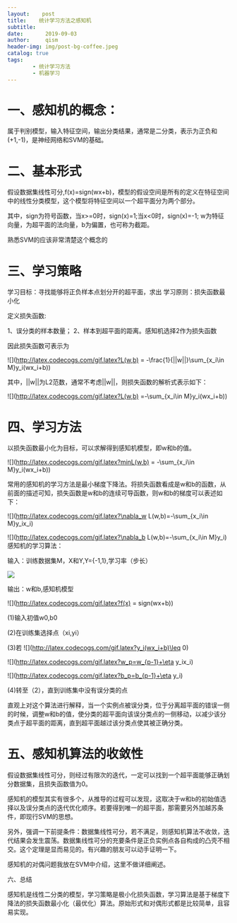 ```yaml
---
layout:    post
title:    统计学习方法之感知机
subtitle:   
date:       2019-09-03
author:     qism
header-img: img/post-bg-coffee.jpeg
catalog: true
tags:    
        - 统计学习方法
        - 机器学习
---
```


# 一、感知机的概念：

属于判别模型，输入特征空间，输出分类结果，通常是二分类，表示为正负和(+1,-1)，是神经网络和SVM的基础。

# 二、基本形式

假设数据集线性可分,f(x)=sign(wx+b)，模型的假设空间是所有的定义在特征空间中的线性分类模型，这个模型将特征空间以一个超平面分为两个部分。

其中，sign为符号函数，当x>=0时，sign(x)=1;当x<0时，sign(x)=-1; w为特征向量，为超平面的法向量，b为偏置，也可称为截距。

熟悉SVM的应该非常清楚这个概念的

# 三、学习策略

学习目标：寻找能够将正负样本点划分开的超平面，求出
学习原则：损失函数最小化

定义损失函数:

1、误分类的样本数量；
2、样本到超平面的距离。感知机选择2作为损失函数

因此损失函数可表示为


![](http://latex.codecogs.com/gif.latex?L(w,b) = -\frac{1}{||w||}\sum_{x_i\in M}y_i(wx_i+b))


其中，||w||为L2范数，通常不考虑||w||，则损失函数的解析式表示如下：


![](http://latex.codecogs.com/gif.latex?L(w,b) =-\sum_{x_i\in M}y_i(wx_i+b))

# 四、学习方法

以损失函数最小化为目标，可以求解得到感知机模型，即w和b的值。

![](http://latex.codecogs.com/gif.latex?minL(w,b) = -\sum_{x_i\in M}y_i(wx_i+b))

常用的感知机的学习方法是最小梯度下降法。将损失函数看成是w和b的函数，从前面的描述可知，损失函数是w和b的连续可导函数，则w和b的梯度可以表述如下：

![](http://latex.codecogs.com/gif.latex?\nabla_w L(w,b)=-\sum_{x_i\in M}y_ix_i)

![](http://latex.codecogs.com/gif.latex?\nabla_b L(w,b)=-\sum_{x_i\in M}y_i)
感知机的学习算法：

输入：训练数据集M，X和Y,Y={-1,1},学习率（步长）

![](http://latex.codecogs.com/gif.latex?\eta\in(0,1))

输出：w和b,感知机模型

![](http://latex.codecogs.com/gif.latex?f(x) = sign(wx+b))

(1)输入初值w0,b0

(2)在训练集选择点（xi,yi）

(3)若
![](http://latex.codecogs.com/gif.latex?y_i(wx_i+b)\leq 0)

![](http://latex.codecogs.com/gif.latex?w_p=w_{p-1}+\eta y_ix_i)

![](http://latex.codecogs.com/gif.latex?b_p=b_{p-1}+\eta y_i)

(4)转至（2），直到训练集中没有误分类的点

直观上对这个算法进行解释，当一个实例点被误分类，位于分离超平面的错误一侧的时候，调整w和b的值，使分类的超平面向该误分类点的一侧移动，以减少该分类点于超平面的距离，直到超平面越过该分类点使其被正确分类。


# 五、感知机算法的收敛性

假设数据集线性可分，则经过有限次的迭代，一定可以找到一个超平面能够正确划分数据集，且损失函数值为0。

感知机的模型其实有很多个，从推导的过程可以发现，这取决于w和b的初始值选择以及误分类点的迭代优化顺序。若要得到唯一的超平面，那需要另外加越苏条件，即现行SVM的思想。

另外，强调一下前提条件：数据集线性可分，若不满足，则感知机算法不收敛，迭代结果会发生震荡。数据集线性可分的充要条件是正负实例点各自构成的凸壳不相交。这个定理是显而易见的。有兴趣的朋友可以动手证明一下。

感知机的对偶问题我放在SVM中介绍，这里不做详细阐述。

六、总结

感知机是线性二分类的模型，学习策略是极小化损失函数，学习算法是基于梯度下降法的损失函数最小化（最优化）算法。原始形式和对偶形式都是比较简单，且容易实现。



















































